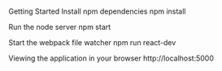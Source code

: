 # 

Getting Started
Install npm dependencies
npm install

Run the node server
npm start 

Start the webpack file watcher
npm run react-dev

Viewing the application in your browser
http://localhost:5000